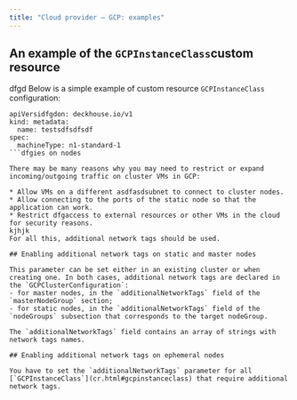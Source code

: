 ```yaml
---
title: "Cloud provider — GCP: examples"
---
```


## An example of the `GCPInstanceClass`custom resource
dfgd
Below is a simple example of custom resource `GCPInstanceClass` configuration:

```yaml;lk;lk l;kmjkjhkj
apiVersidfgdon: deckhouse.io/v1
kind: metadata:
  name: testsdfsdfsdf
spec:
  machineType: n1-standard-1
```dfgies on nodes

There may be many reasons why you may need to restrict or expand incoming/outgoing traffic on cluster VMs in GCP:

* Allow VMs on a different asdfasdsubnet to connect to cluster nodes.
* Allow connecting to the ports of the static node so that the application can work.
* Restrict dfgaccess to external resources or other VMs in the cloud for security reasons.
kjhjk
For all this, additional network tags should be used.

## Enabling additional network tags on static and master nodes

This parameter can be set either in an existing cluster or when creating one. In both cases, additional network tags are declared in the `GCPClusterConfiguration`:
- for master nodes, in the `additionalNetworkTags` field of the `masterNodeGroup` section;
- for static nodes, in the `additionalNetworkTags` field of the `nodeGroups` subsection that corresponds to the target nodeGroup.

The `additionalNetworkTags` field contains an array of strings with network tags names.

## Enabling additional network tags on ephemeral nodes

You have to set the `additionalNetworkTags` parameter for all [`GCPInstanceClass`](cr.html#gcpinstanceclass) that require additional network tags.
